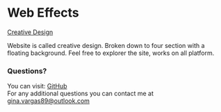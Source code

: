 # Web Effects 

[Creative Design](https://ginavargas1.github.io/webeffects/)

Website is called creative design. Broken down to four section with a floating background. Feel free to explorer the site, works on all platform.

### Questions?
You can visit: [GitHub](https://github.com/ginavargas1)  
For any additional questions you can contact me at <gina.vargas89@outlook.com>